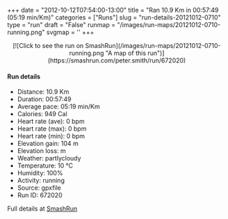 +++
date = "2012-10-12T07:54:00-13:00"
title = "Ran 10.9 Km in 00:57:49 (05:19 min/Km)"
categories = ["Runs"]
slug = "run-details-20121012-0710"
type = "run"
draft = "False"
runmap = "/images/run-maps/20121012-0710-running.png"
svgmap = '<polyline points="0 58, 1 60, 10 51, 15 48, 18 47, 22 49, 24 49, 25 47, 28 44, 33 44, 36 44, 44 45, 46 46, 53 53, 55 53, 58 55, 62 56, 71 55, 79 53, 83 51, 89 52, 92 53, 97 51, 100 48, 100 47, 97 43, 97 40, 97 40, 98 44, 100 48, 97 51, 94 53, 92 53, 89 52, 83 51, 78 53, 77 53, 72 55, 67 56, 61 56, 57 54, 53 52, 45 45, 41 44, 35 44, 35 45, 27 45, 26 46, 23 50, 19 47, 17 47, 13 49, 5 56">'
+++



<!--more-->

<center>
[![Click to see the run on SmashRun](/images/run-maps/20121012-0710-running.png "A map of this run")](https://smashrun.com/peter.smith/run/672020)
</center>

#### Run details

* Distance: 10.9 Km
* Duration: 00:57:49
* Average pace: 05:19 min/Km
* Calories: 949 Cal
* Heart rate (ave): 0 bpm
* Heart rate (max): 0 bpm
* Heart rate (min): 0 bpm
* Elevation gain: 104 m
* Elevation loss:  m
* Weather: partlycloudy
* Temperature: 10 &deg;C
* Humidity: 100%
* Activity: running
* Source: gpxfile
* Run ID: 672020

Full details at [SmashRun](https://smashrun.com/peter.smith/run/672020)